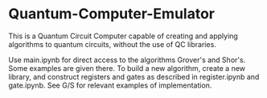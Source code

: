 # Quantum-Computer-Emulator
This is a Quantum Circuit Computer capable of creating and applying algorithms to quantum circuits, without the use of QC libraries.

Use main.ipynb for direct access to the algorithms Grover's and Shor's. Some examples are given there. To build a new algorithm, create a new library, and construct registers and gates as described in register.ipynb and gate.ipynb. See G/S for relevant examples of implementation.
